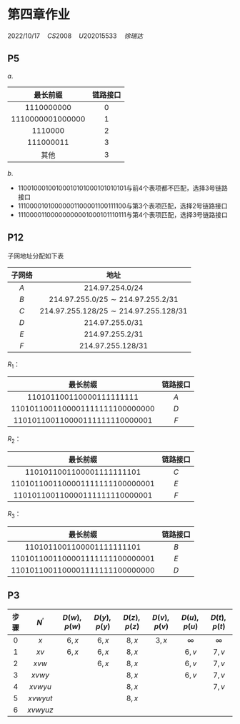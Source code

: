 # 第四章作业

$2022/10/17\quad CS2008\quad U202015533\quad 徐瑞达$

## P5

$a.\quad$

|      最长前缀      | 链路接口 |
| :----------------: | :------: |
|    $1110000000$    |   $0$    |
| $1110000001000000$ |   $1$    |
|     $1110000$      |   $2$    |
|    $111000011$     |   $3$    |
|        其他        |   $3$    |

$b.\quad$

- $11001000 10010001 01010001 01010101$与前$4$个表项都不匹配，选择$3$号链路接口
- $11100001 01000000 11000011 00111100$与第$3$个表项匹配，选择$2$号链路接口
- $11100001 10000000 00010001 01110111$与第$4$个表项匹配，选择$3$号链路接口

## P12

子网地址分配如下表

| 子网络 |                   地址                   |
| :----: | :--------------------------------------: |
|  $A$   |            $214.97.254.0/24$             |
|  $B$   |   $214.97.255.0/25\sim214.97.255.2/31$   |
|  $C$   | $214.97.255.128/25\sim214.97.255.128/31$ |
|  $D$   |            $214.97.255.0/31$             |
|  $E$   |            $214.97.255.2/31$             |
|  $F$   |           $214.97.255.128/31$            |

$R_1$：

|               最长前缀               | 链路接口 |
| :----------------------------------: | :------: |
|     $11010110 01100001 11111111$     |   $A$    |
| $11010110 01100001 11111110 0000000$ |   $D$    |
| $11010110 01100001 11111110 000001$  |   $F$    |

$R_2$：

|               最长前缀               | 链路接口 |
| :----------------------------------: | :------: |
|    $11010110 01100001 11111110 1$    |   $C$    |
| $11010110 01100001 11111110 0000001$ |   $E$    |
| $11010110 01100001 11111110 000001$  |   $F$    |

$R_3$：

|               最长前缀               | 链路接口 |
| :----------------------------------: | :------: |
|    $11010110 01100001 11111110 1$    |   $B$    |
| $11010110 01100001 11111110 0000001$ |   $E$    |
| $11010110 01100001 11111110 0000000$ |   $D$    |

## P3

| 步骤 | $N^{'}$  | $D(w),p(w)$ | $D(y),p(y)$ | $D(z),p(z)$ | $D(v),p(v)$ | $D(u),p(u)$ | $D(t),p(t)$ |
| :--: | :------: | :---------: | :---------: | :---------: | :---------: | :---------: | :---------: |
| $0$  |   $x$    |    $6,x$    |    $6,x$    |    $8,x$    |    $3,x$    |  $\infty$   |  $\infty$   |
| $1$  |   $xv$   |    $6,x$    |    $6,x$    |    $8,x$    |             |    $6,v$    |    $7,v$    |
| $2$  |  $xvw$   |             |    $6,x$    |    $8,x$    |             |    $6,v$    |    $7,v$    |
| $3$  |  $xvwy$  |             |             |    $8,x$    |             |    $6,v$    |    $7,v$    |
| $4$  | $xvwyu$  |             |             |    $8,x$    |             |             |    $7,v$    |
| $5$  | $xvwyut$ |             |             |    $8,x$    |             |             |             |
| $6$  | $xvwyuz$ |             |             |             |             |             |             |

